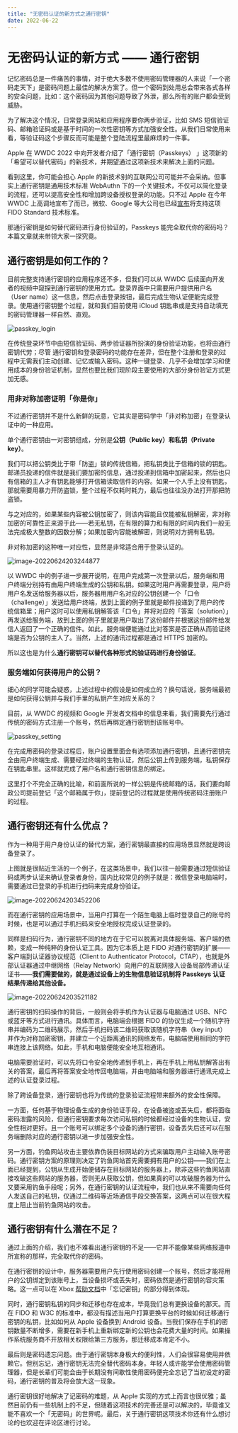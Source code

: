 ```yaml
---
title: "无密码认证的新方式之通行密钥"
date: 2022-06-22
---
```


# 无密码认证的新方式 —— 通行密钥

记忆密码总是一件痛苦的事情，对于绝大多数不使用密码管理器的人来说「一个密码走天下」是密码问题上最佳的解决方案了。但一个密码到处用总会带来各式各样的安全问题，比如：这个密码因为其他问题导致了外泄，那么所有的账户都会受到威胁。

为了解决这个情况，日常登录网站和应用程序要你两步验证，比如 SMS 短信验证码、邮箱验证码或是基于时间的一次性密钥等方式加强安全性。从我们日常使用来看，等验证码这个步骤反而可能是整个登陆流程里最麻烦的一件事。

Apple 在 WWDC 2022 中向开发者介绍了「通行密钥（Passkeys） 」这项新的「希望可以替代密码」的新技术，并期望通过这项新技术来解决上面的问题。

看到这里，你可能会担心 Apple 的新技术别的互联网公司可能并不会采纳。但事实上通行密钥是通用技术标准 WebAuthn 下的一个关键技术，不仅可以简化登录的流程，还可以提高安全性和增加跨设备授权登录的功能。只不过 Apple 在今年 WWDC 上高调地宣布了而已，微软、Google 等大公司也已经[宣布](https://fidoalliance.org/apple-google-and-microsoft-commit-to-expanded-support-for-fido-standard-to-accelerate-availability-of-passwordless-sign-ins/)将支持这项 FIDO Standard 技术标准。

那通行密钥是如何替代密码进行身份验证的，Passkeys 能完全取代你的密码吗？本篇文章就来带领大家一探究竟。

## 通行密钥是如何工作的？

目前完整支持通行密钥的应用程序还不多，但我们可以从 WWDC 后续面向开发者的视频中窥探到通行密钥的使用方式。登录界面中只需要用户提供用户名（User name）这一信息，然后点击登录按钮，最后完成生物认证便能完成登录。使用通行密钥整个过程，就和我们目前使用 iCloud 钥匙串或是支持自动填充的密码管理器一样自然、直观。

![passkey_login](https://image.wsine.top/a356411cd47c21a1e85c12da2cae4e18.gif)

在传统登录环节中由短信验证码、两步验证器所扮演的身份验证功能，也将由通行密钥代劳；尽管 通行密钥和登录密码的功能存在差异，但在整个注册和登录的过程中无需我们主动创建、记忆或输入密码。这种一键登录、几乎不会增加学习和使用成本的身份验证机制，显然也要比我们现阶段主要使用的大部分身份验证方式更加无感。

### 用非对称加密证明「你是你」

不过通行密钥并不是什么新鲜的玩意，它其实是密码学中「非对称加密」在登录认证中的一种应用。

单个通行密钥由一对密钥组成，分别是**公钥（Public key）**和**私钥（Private key）**。

我们可以把公钥类比于带「防盗」锁的传统信箱，把私钥类比于信箱的锁的钥匙。邮递员投递的信件就是我们要加密的信息，通过投递到信箱中加密起来，然后也只有信箱的主人才有钥匙能够打开信箱读取信件的内容。如果一个人手上没有钥匙，那就需要用暴力开防盗锁，整个过程不仅耗时耗力，最后也往往没办法打开那把防盗锁。

与之对应的，如果某些内容被公钥加密了，则该内容能且仅能被私钥解密，非对称加密的可靠性正来源于此——若无私钥，在有限的算力和有限的时间内我们一般无法完成极大整数的因数分解；如果加密内容能被解密，则说明对方拥有私钥。

非对称加密的这种唯一对应性，显然是非常适合用于登录认证的。

![image-20220624203244877](https://image.wsine.top/19aebc7df494f17132f0381d9db01759.png)

以 WWDC 中的例子进一步展开说明，在用户完成第一次登录以后，服务端和用户终端分别持有由用户终端生成的公钥和私钥。如果这时用户再需要登录，用户将用户名发送给服务器以后，服务器用用户名对应的公钥创建一个「口令（challenge）」发送给用户终端，放到上面的例子里就是邮件投递到了用户的传统信箱里；用户这时可以使用私钥解答该「口令」并将对应的「答案（solution）」再发送给服务端，放到上面的例子里就是用户取出了这份邮件并根据这份邮件给发信人返回了一个正确的信件。如此，服务端便能通过比对答案是否正确从而验证终端是否为公钥的主人了。当然，上述的通讯过程都是通过 HTTPS 加密的。

所以这也是为什么**通行密钥可以替代各种形式的验证码进行身份验证**。



### 服务端如何获得用户的公钥？

细心的同学可能会疑惑，上述过程中的假设是如何成立的？换句话说，服务端最初是如何获得公钥并与我们手里的私钥产生对应关系的？

目前，从 WWDC 的视频和 Google 开发者文档中的信息来看，我们需要先行通过传统的密码方式注册一个账号，然后再绑定通行密钥到该账号中。

![passkey_setting](https://image.wsine.top/3b17f00cd7f523ce51526f58e67bf3c7.gif)

在完成用密码的登录过程后，账户设置里面会有选项添加通行密钥，且通行密钥完全由用户终端生成、需要经过终端的生物认证，然后公钥上传到服务端，私钥保存在钥匙串里。这样就完成了用户名和通行密钥信息的绑定。

这里打个不完全正确的比喻，和前面所说的一样公钥是传统邮箱的话，我们要向邮政公司提前登记「这个邮箱属于你」，提前登记的过程就是使用传统密码注册账户的过程。

## 通行密钥还有什么优点？

作为一种用于用户身份认证的替代方案，通行密钥最直接的应用场景显然就是跨设备登录了。

上图就是很贴近生活的一个例子，在这类场景中，我们以往一般需要通过短信验证码或两步认证来确认登录者身份，国内比较常见的例子就是：微信登录电脑端时，需要通过已登录的手机进行扫码来完成身份验证。

![image-20220624203452206](https://image.wsine.top/981cdf4ace2d63787af2dd66701a5e7c.png)

而在通行密钥的应用场景中，当用户打算在一个陌生电脑上临时登录自己的账号的时候，也是可以通过手机扫码来安全地授权完成认证登录的。

同样是扫码行为，通行密钥不同的地方在于它可以脱离对具体服务端、客户端的依赖，变成一种纯粹的身份认证工具。因为它本质上是 FIDO 对通行密钥的扩展——客户端到认证器协议规范（Client to Authenticator Protocol，CTAP），也就是外部认证器通过中继网络（Relay Network）向用户的互联网接入设备局部传递认证证书——**我们需要做的，就是通过设备上的生物信息验证机制将 Passkeys 认证结果传递给其他设备。**

![image-20220624203521182](https://image.wsine.top/85ad404bc6e7ce1fef8beff3f843b254.png)

通行密钥的扫码操作的背后，一般则会将手机作为认证器与电脑通过 USB、NFC 或蓝牙等方式进行通讯。具体而言，电脑端会根据 FIDO 的协议生成一个随机字符串并编码为二维码展示，然后手机扫码该二维码获取该随机字符串（key input）并作为对称加密密钥，并建立一个近距离通讯的网络发布，电脑端使用相同的字符串连接上该网络。如此，手机和电脑便能安全地互相通讯。

电脑需要验证时，可以先将口令安全地传递到手机上，再在手机上用私钥解答出有关的答案，最后再将答案安全地传回电脑端，并由电脑端和服务器进行通讯完成上述的认证登录过程。

除了跨设备登录，通行密钥也将为传统的登录验证流程带来额外的安全性保障。

一方面，任何基于物理设备生成的身份验证手段，在设备被盗或丢失后，都将面临密码泄露的风险，但通行密钥要求每次访问私钥的时候都经过设备的生物认证，安全性相对更好。且一个账号可以绑定多个设备的通行密钥，设备丢失后还可以在服务端删除对应的通行密钥以进一步加强安全性。

另一方面，钓鱼网站攻击主要依靠伪装目标网站的方式来骗取用户主动输入账号密码。通行密钥方案的原理则决定了钓鱼网站首先需要拥有用户的公钥——我们在上面已经提到，公钥从生成开始便储存在目标网站的服务器上，除非这些钓鱼网站直接攻破这些网站的服务器，否则无从获取公钥，但如果真的可以攻破服务器为什么又要采用钓鱼手段呢；另外，在通行密钥的认证流程中，我们也从来不需要向任何人发送自己的私钥，仅通过二维码等近场通信手段交换答案，这两点可以在很大程度上阻止当前钓鱼网站的攻击。

## 通行密钥有什么潜在不足？

通过上面的介绍，我们也不难看出通行密钥的不足——它并不能像某些网络报道中所宣称的那样，完全取代你的密码。

在通行密钥的设计中，服务器需要用户先行使用密码创建一个账号，然后才能将用户的公钥绑定到该账号上，当设备损坏或丢失时，密码依然是通行密钥的容灾策略。这一点可以在 Xbox [帮助文档](https://support.xbox.com/zh-CN/help/family-online-safety/passkey-guest-key/create-and-manage-xbox-one-passkey)中「忘记密钥」的部分得到体现。

同时，通行密钥私钥的同步和迁移也存在成本，毕竟我们总有更换设备的那天。而在 FIDO 和 W3C 的标准中，都没有描述当用户打算更换平台的时候如何迁移通行密钥的私钥，比如如何从 Apple 设备换到 Android 设备。当我们保存在手机的密钥数量不断增多，需要在新手机上重新绑定新的公钥也会花费大量的时间。如果操作系统服务商不开放相关权限给第三方服务，那迁移成本肯定不小。

最后则是密码遗忘问题。由于通行密钥本身极大的便利性，人们会很容易使用并依赖它。但别忘记，通行密钥无法完全替代密码本身。年轻人或许能学会使用密码管理器，但是长辈们可能会由于长期没有间歇性使用密码便完全忘记了当初设定的密码，通行密钥的普及将会放大这一现象。



通行密钥很好地解决了记密码的难题，从 Apple 实现的方式上而言也很优雅；虽然目前仍有一些机制上的不足，但随着这项技术的完善还是可以解决的，毕竟谁又能不喜欢一个「无密码」的世界呢。最后，关于通行密钥这项技术你还有什么想讨论的也欢迎在评论区进行讨论。
